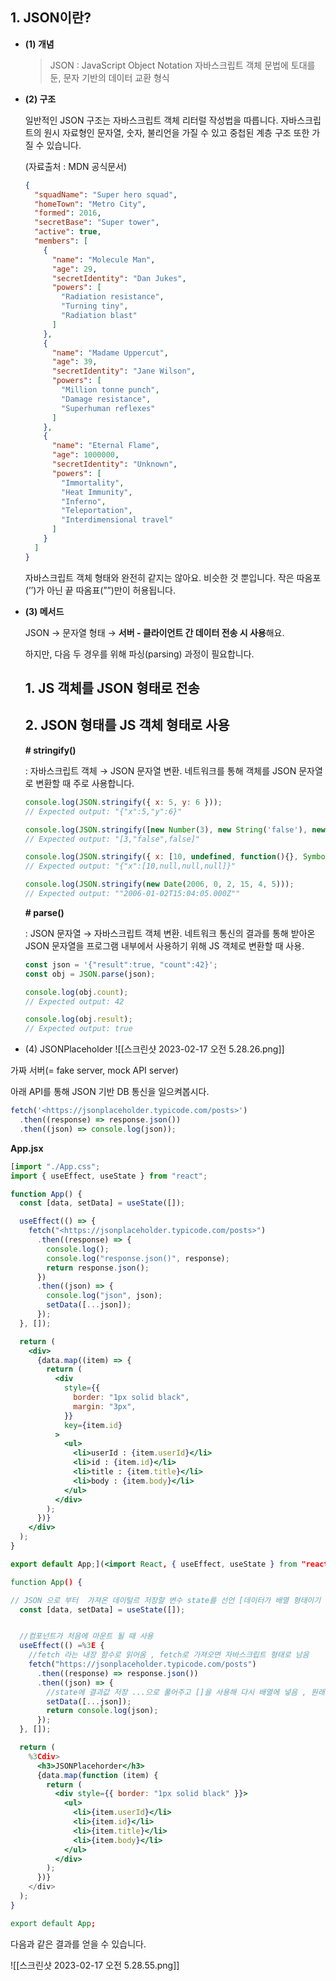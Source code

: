 
## 1. JSON이란?

-   **(1) 개념**
    
    > JSON : JavaScript Object Notation 자바스크립트 객체 문법에 토대를 둔, 문자 기반의 데이터 교환 형식
    
-   **(2) 구조**
    
    일반적인 JSON 구조는 자바스크립트 객체 리터럴 작성법을 따릅니다. 자바스크립트의 원시 자료형인 문자열, 숫자, 불리언을 가질 수 있고 중첩된 계층 구조 또한 가질 수 있습니다.
    
    (자료출처 : MDN 공식문서)
    
    ```json
    {
      "squadName": "Super hero squad",
      "homeTown": "Metro City",
      "formed": 2016,
      "secretBase": "Super tower",
      "active": true,
      "members": [
        {
          "name": "Molecule Man",
          "age": 29,
          "secretIdentity": "Dan Jukes",
          "powers": [
            "Radiation resistance",
            "Turning tiny",
            "Radiation blast"
          ]
        },
        {
          "name": "Madame Uppercut",
          "age": 39,
          "secretIdentity": "Jane Wilson",
          "powers": [
            "Million tonne punch",
            "Damage resistance",
            "Superhuman reflexes"
          ]
        },
        {
          "name": "Eternal Flame",
          "age": 1000000,
          "secretIdentity": "Unknown",
          "powers": [
            "Immortality",
            "Heat Immunity",
            "Inferno",
            "Teleportation",
            "Interdimensional travel"
          ]
        }
      ]
    }
    ```
    
    자바스크립트 객체 형태와 완전히 같지는 않아요. 비슷한 것 뿐입니다. 작은 따옴포(’’)가 아닌 끝 따옴표(””)만이 허용됩니다.
    
-   **(3) 메서드**
    
    JSON → 문자열 형태 → **서버 - 클라이언트 간 데이터 전송 시 사용**해요.
    
    하지만, 다음 두 경우를 위해 파싱(parsing) 과정이 필요합니다.
    
    ## 1.  JS 객체를 JSON 형태로 전송
    ## 2.  JSON 형태를 JS 객체 형태로 사용
    
    **# stringify()**
    
    : 자바스크립트 객체 → JSON 문자열 변환. 네트워크를 통해 객체를 JSON 문자열로 변환할 때 주로 사용합니다.
    
    ```jsx
    console.log(JSON.stringify({ x: 5, y: 6 }));
    // Expected output: "{"x":5,"y":6}"
    
    console.log(JSON.stringify([new Number(3), new String('false'), new Boolean(false)]));
    // Expected output: "[3,"false",false]"
    
    console.log(JSON.stringify({ x: [10, undefined, function(){}, Symbol('')] }));
    // Expected output: "{"x":[10,null,null,null]}"
    
    console.log(JSON.stringify(new Date(2006, 0, 2, 15, 4, 5)));
    // Expected output: ""2006-01-02T15:04:05.000Z""
    ```
    
    **# parse()**
    
    : JSON 문자열 → 자바스크립트 객체 변환. 네트워크 통신의 결과를 통해 받아온 JSON 문자열을 프로그램 내부에서 사용하기 위해 JS 객체로 변환할 때 사용.
    
    ```jsx
    const json = '{"result":true, "count":42}';
    const obj = JSON.parse(json);
    
    console.log(obj.count);
    // Expected output: 42
    
    console.log(obj.result);
    // Expected output: true
    ```
    
-   (4) JSONPlaceholder
  ![[스크린샷 2023-02-17 오전 5.28.26.png]]
 
  가짜 서버(= fake server, mock API server)

아래 API를 통해 JSON 기반 DB 통신을 일으켜봅시다.

```jsx
fetch('<https://jsonplaceholder.typicode.com/posts>')
  .then((response) => response.json())
  .then((json) => console.log(json));
```

**App.jsx**
```jsx
[import "./App.css";
import { useEffect, useState } from "react";

function App() {
  const [data, setData] = useState([]);

  useEffect(() => {
    fetch("<https://jsonplaceholder.typicode.com/posts>")
      .then((response) => {
        console.log();
        console.log("response.json()", response);
        return response.json();
      })
      .then((json) => {
        console.log("json", json);
        setData([...json]);
      });
  }, []);

  return (
    <div>
      {data.map((item) => {
        return (
          <div
            style={{
              border: "1px solid black",
              margin: "3px",
            }}
            key={item.id}
          >
            <ul>
              <li>userId : {item.userId}</li>
              <li>id : {item.id}</li>
              <li>title : {item.title}</li>
              <li>body : {item.body}</li>
            </ul>
          </div>
        );
      })}
    </div>
  );
}

export default App;](<import React, { useEffect, useState } from "react";

function App() {

// JSON 으로 부터  가져온 데이털르 저장할 변수 state를 선언 [데이터가 배열 형태이기 때문에 기본값에 배열을 넣어줌]
  const [data, setData] = useState([]);


  //컴포넌트가 처음에 마운트 될 때 사용 
  useEffect(() =%3E {
    //fetch 라는 내장 함수로 읽어옴 , fetch로 가져오면 자바스크립트 형태로 남음
    fetch("https://jsonplaceholder.typicode.com/posts")
      .then((response) => response.json())
      .then((json) => {
        //state에 결과값 저장 ...으로 풀어주고 []을 사용해 다시 배열에 넣음 , 원래 배열이었으니까
        setData([...json]);
        return console.log(json);
      });
  }, []);

  return (
    %3Cdiv>
      <h3>JSONPlacehorder</h3>
      {data.map(function (item) {
        return (
          <div style={{ border: "1px solid black" }}>
            <ul>
              <li>{item.userId}</li>
              <li>{item.id}</li>
              <li>{item.title}</li>
              <li>{item.body}</li>
            </ul>
          </div>
        );
      })}
    </div>
  );
}

export default App;
```

다음과 같은 결과를 얻을 수 있습니다.

![[스크린샷 2023-02-17 오전 5.28.55.png]]